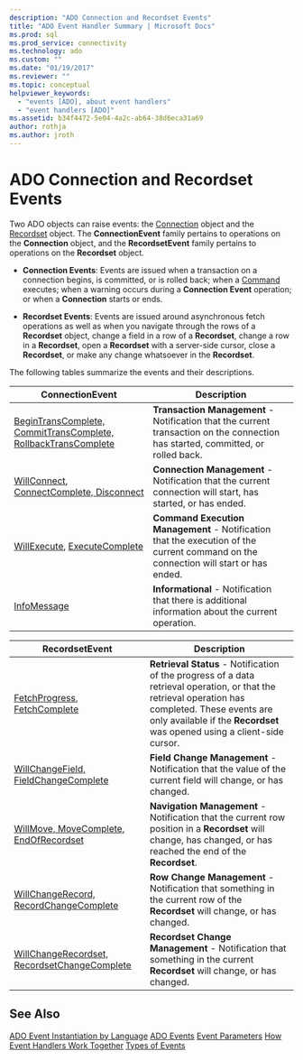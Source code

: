 ```yaml
---
description: "ADO Connection and Recordset Events"
title: "ADO Event Handler Summary | Microsoft Docs"
ms.prod: sql
ms.prod_service: connectivity
ms.technology: ado
ms.custom: ""
ms.date: "01/19/2017"
ms.reviewer: ""
ms.topic: conceptual
helpviewer_keywords:
  - "events [ADO], about event handlers"
  - "event handlers [ADO]"
ms.assetid: b34f4472-5e04-4a2c-ab64-38d6eca31a69
author: rothja
ms.author: jroth
---
```

# ADO Connection and Recordset Events
Two ADO objects can raise events: the [Connection](../../reference/ado-api/connection-object-ado.md) object and the [Recordset](../../reference/ado-api/recordset-object-ado.md) object. The **ConnectionEvent** family pertains to operations on the **Connection** object, and the **RecordsetEvent** family pertains to operations on the **Recordset** object.

-   **Connection Events**: Events are issued when a transaction on a connection begins, is committed, or is rolled back; when a [Command](../../reference/ado-api/command-object-ado.md) executes; when a warning occurs during a **Connection Event** operation; or when a **Connection** starts or ends.

-   **Recordset Events**: Events are issued around asynchronous fetch operations as well as when you navigate through the rows of a **Recordset** object, change a field in a row of a **Recordset**, change a row in a **Recordset**, open a **Recordset** with a server-side cursor, close a **Recordset**, or make any change whatsoever in the **Recordset**.

 The following tables summarize the events and their descriptions.

|ConnectionEvent|Description|
|---------------------|-----------------|
|[BeginTransComplete, CommitTransComplete, RollbackTransComplete](../../reference/ado-api/begintranscomplete-committranscomplete-and-rollbacktranscomplete-events-ado.md)|**Transaction Management** - Notification that the current transaction on the connection has started, committed, or rolled back.|
|[WillConnect](../../reference/ado-api/willconnect-event-ado.md), [ConnectComplete, Disconnect](../../reference/ado-api/connectcomplete-and-disconnect-events-ado.md)|**Connection Management** - Notification that the current connection will start, has started, or has ended.|
|[WillExecute](../../reference/ado-api/willexecute-event-ado.md), [ExecuteComplete](../../reference/ado-api/executecomplete-event-ado.md)|**Command Execution Management** - Notification that the execution of the current command on the connection will start or has ended.|
|[InfoMessage](../../reference/ado-api/infomessage-event-ado.md)|**Informational** - Notification that there is additional information about the current operation.|

|RecordsetEvent|Description|
|--------------------|-----------------|
|[FetchProgress](../../reference/ado-api/fetchprogress-event-ado.md), [FetchComplete](../../reference/ado-api/fetchcomplete-event-ado.md)|**Retrieval Status** - Notification of the progress of a data retrieval operation, or that the retrieval operation has completed. These events are only available if the **Recordset** was opened using a client-side cursor.|
|[WillChangeField, FieldChangeComplete](../../reference/ado-api/willchangefield-and-fieldchangecomplete-events-ado.md)|**Field Change Management** - Notification that the value of the current field will change, or has changed.|
|[WillMove, MoveComplete](../../reference/ado-api/willmove-and-movecomplete-events-ado.md), [EndOfRecordset](../../reference/ado-api/endofrecordset-event-ado.md)|**Navigation Management** - Notification that the current row position in a **Recordset** will change, has changed, or has reached the end of the **Recordset**.|
|[WillChangeRecord, RecordChangeComplete](../../reference/ado-api/willchangerecord-and-recordchangecomplete-events-ado.md)|**Row Change Management** - Notification that something in the current row of the **Recordset** will change, or has changed.|
|[WillChangeRecordset, RecordsetChangeComplete](../../reference/ado-api/willchangerecordset-and-recordsetchangecomplete-events-ado.md)|**Recordset Change Management** - Notification that something in the current **Recordset** will change, or has changed.|

## See Also
 [ADO Event Instantiation by Language](./ado-event-instantiation-by-language.md)
 [ADO Events](../../reference/ado-api/ado-events.md)
 [Event Parameters](./event-parameters.md)
 [How Event Handlers Work Together](./how-event-handlers-work-together.md)
 [Types of Events](./types-of-events.md)